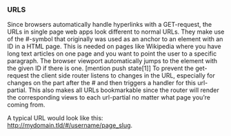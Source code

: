 ### URLS
Since browsers automatically handle hyperlinks with a GET-request, the URLs in single page web apps look different to normal URLs. They make use of the #-symbol that originally was used as an anchor to an element with an ID in a HTML page. This is needed on pages like Wikipedia where you have long text articles on one page and you want to point the user to a specific paragraph. The browser viewport automatically jumps to the element with the given ID if there is one. [mention push state[1]]
To prevent the get-request the client side router listens to changes in the URL, especially for changes on the part after the # and then triggers a handler for this url-partial. This also makes all URLs bookmarkable since the router will render the corresponding views to each url-partial no matter what page you’re coming from.

A typical URL would look like this: http://mydomain.tld/#/username/page_slug.